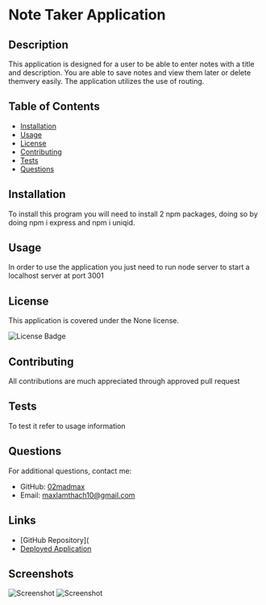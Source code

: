 # Note Taker Application

## Description

This application is designed for a user to be able to enter notes with a title and description. You are able to save notes and view them later or delete themvery easily. The application utilizes the use of routing.

## Table of Contents

- [Installation](#installation)
- [Usage](#usage)
- [License](#license)
- [Contributing](#contributing)
- [Tests](#tests)
- [Questions](#questions)

## Installation

To install this program you will need to install 2 npm packages, doing so by doing npm i express and npm i uniqid.

## Usage

In order to use the application you just need to run node server to start a localhost server at port 3001

## License

This application is covered under the None license.

![License Badge](https://img.shields.io/badge/license-None-brightgreen)

## Contributing

All contributions are much appreciated through approved pull request 

## Tests

To test it refer to usage information

## Questions

For additional questions, contact me:
- GitHub: [02madmax](https://github.com/02madmax)
- Email: maxlamthach10@gmail.com

## Links
- [GitHub Repository](
- [Deployed Application](https://note-taker-02.herokuapp.com/)

## Screenshots
![Screenshot](./public/assets/images/screenshot1.png)
![Screenshot](./public/assets/images/screenshot2.png)
